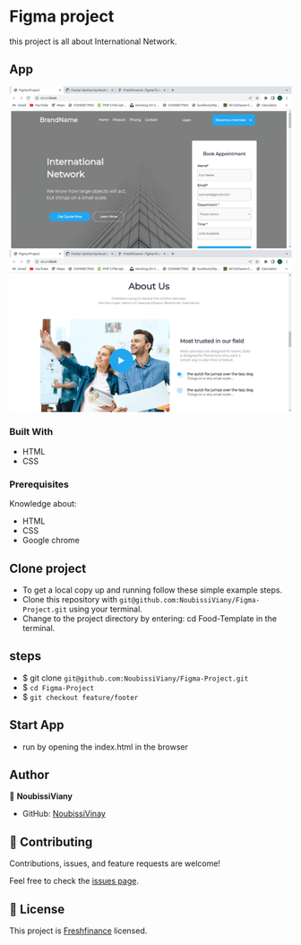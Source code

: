 # Figma project

this project is all about International Network.

## App

![Home](assets/images/home.png)
![about](assets/images/about.png)

### Built With

- HTML
- CSS
### Prerequisites

Knowledge about:

- HTML
- CSS
- Google chrome

## Clone project

- To get a local copy up and running follow these simple example steps.
- Clone this repository with `git@github.com:NoubissiViany/Figma-Project.git` using your terminal.
- Change to the project directory by entering: cd Food-Template in the terminal.

## steps

- $ git clone `git@github.com:NoubissiViany/Figma-Project.git`
- $ `cd Figma-Project`
- $ `git checkout feature/footer`

## Start App

- run by opening the index.html in the browser

## Author

👤 **NoubissiViany**

- GitHub: [NoubissiVinay](https://github.com/NoubissiViany/Figma-Project)

## 🤝 Contributing

Contributions, issues, and feature requests are welcome!

Feel free to check the [issues page](https://github.com/NoubissiViany/Figma-Project/issues).

## 📝 License

This project is [Freshfinance](./LICENSE) licensed.

